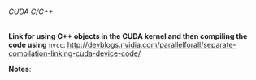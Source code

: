 ###### CUDA C/C++

**Link for using C++ objects in the CUDA kernel and then compiling the code using** `nvcc`:
  http://devblogs.nvidia.com/parallelforall/separate-compilation-linking-cuda-device-code/
  
**Notes**:
  
